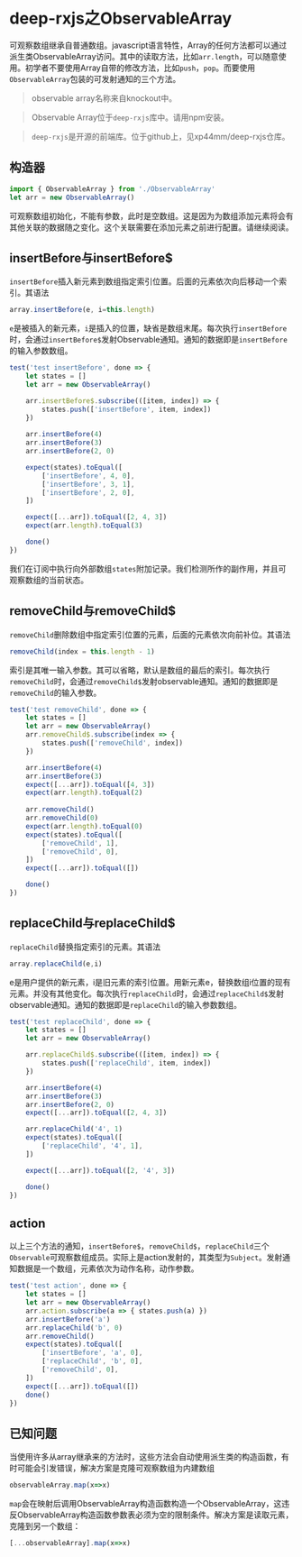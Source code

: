 # deep-rxjs之ObservableArray

可观察数组继承自普通数组。javascript语言特性，Array的任何方法都可以通过派生类ObservableArray访问。其中的读取方法，比如`arr.length`，可以随意使用。初学者不要使用Array自带的修改方法，比如`push`，`pop`。而要使用`ObservableArray`包装的可发射通知的三个方法。

> observable array名称来自knockout中。

> Observable Array位于`deep-rxjs`库中。请用npm安装。

> `deep-rxjs`是开源的前端库。位于github上，见xp44mm/deep-rxjs仓库。

## 构造器

```js
import { ObservableArray } from './ObservableArray'
let arr = new ObservableArray()
```

可观察数组初始化，不能有参数，此时是空数组。这是因为为数组添加元素将会有其他关联的数据随之变化。这个关联需要在添加元素之前进行配置。请继续阅读。

## insertBefore与insertBefore$

`insertBefore`插入新元素到数组指定索引位置。后面的元素依次向后移动一个索引。其语法

```js
array.insertBefore(e, i=this.length)
```

`e`是被插入的新元素，`i`是插入的位置，缺省是数组末尾。每次执行`insertBefore`时，会通过`insertBefore$`发射Observable通知。通知的数据即是`insertBefore`的输入参数数组。

```js
test('test insertBefore', done => {
    let states = []
    let arr = new ObservableArray()

    arr.insertBefore$.subscribe(([item, index]) => { 
        states.push(['insertBefore', item, index]) 
    })
    
    arr.insertBefore(4)
    arr.insertBefore(3)
    arr.insertBefore(2, 0)

    expect(states).toEqual([
        ['insertBefore', 4, 0],
        ['insertBefore', 3, 1],
        ['insertBefore', 2, 0],
    ])

    expect([...arr]).toEqual([2, 4, 3])
    expect(arr.length).toEqual(3)

    done()
})
```

我们在订阅中执行向外部数组`states`附加记录。我们检测所作的副作用，并且可观察数组的当前状态。

## removeChild与removeChild$

`removeChild`删除数组中指定索引位置的元素，后面的元素依次向前补位。其语法

```js
removeChild(index = this.length - 1)
```

索引是其唯一输入参数。其可以省略，默认是数组的最后的索引。每次执行`removeChild`时，会通过`removeChild$`发射observable通知。通知的数据即是`removeChild`的输入参数。

```js
test('test removeChild', done => {
    let states = []
    let arr = new ObservableArray()
    arr.removeChild$.subscribe(index => { 
        states.push(['removeChild', index]) 
    })

    arr.insertBefore(4)
    arr.insertBefore(3)
    expect([...arr]).toEqual([4, 3])
    expect(arr.length).toEqual(2)
    
    arr.removeChild()
    arr.removeChild(0)
    expect(arr.length).toEqual(0)
    expect(states).toEqual([
        ['removeChild', 1],
        ['removeChild', 0],
    ])
    expect([...arr]).toEqual([])

    done()
})
```

## replaceChild与replaceChild$

`replaceChild`替换指定索引的元素。其语法

```js
array.replaceChild(e,i)
```

e是用户提供的新元素，i是旧元素的索引位置。用新元素e，替换数组i位置的现有元素。并没有其他变化。每次执行`replaceChild`时，会通过`replaceChild$`发射observable通知。通知的数据即是`replaceChild`的输入参数数组。

```js
test('test replaceChild', done => {
    let states = []
    let arr = new ObservableArray()

    arr.replaceChild$.subscribe(([item, index]) => { 
        states.push(['replaceChild', item, index]) 
    })

    arr.insertBefore(4)
    arr.insertBefore(3)
    arr.insertBefore(2, 0)
    expect([...arr]).toEqual([2, 4, 3])

    arr.replaceChild('4', 1)
    expect(states).toEqual([
        ['replaceChild', '4', 1],
    ])

    expect([...arr]).toEqual([2, '4', 3])

    done()
})
```

## action

以上三个方法的通知，`insertBefore$`，`removeChild$`，`replaceChild`三个`Observable`可观察数组成员。实际上是action发射的，其类型为`Subject`。发射通知数据是一个数组，元素依次为动作名称，动作参数。

```js
test('test action', done => {
    let states = []
    let arr = new ObservableArray()
    arr.action.subscribe(a => { states.push(a) })
    arr.insertBefore('a')
    arr.replaceChild('b', 0)
    arr.removeChild()
    expect(states).toEqual([
        ['insertBefore', 'a', 0],
        ['replaceChild', 'b', 0],
        ['removeChild', 0],
    ])
    expect([...arr]).toEqual([])
    done()
})
```

## 已知问题

当使用许多从array继承来的方法时，这些方法会自动使用派生类的构造函数，有时可能会引发错误，解决方案是克隆可观察数组为内建数组

```js
observableArray.map(x=>x)
```

`map`会在映射后调用ObservableArray构造函数构造一个ObservableArray，这违反ObservableArray构造函数参数表必须为空的限制条件。解决方案是读取元素，克隆到另一个数组：

```js
[...observableArray].map(x=>x)
```



